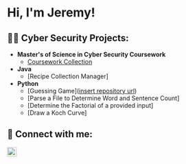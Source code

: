 <h1>Hi, I'm Jeremy! </h1>

<h2>👨‍💻 Cyber Security Projects:</h2>

- <b>Master's of Science in Cyber Security Coursework</b>
  - [Coursework Collection](https://github.com/Jwillett17/Coursework_Collection)
- <b>Java </b>
  - [Recipe Collection Manager]
- <b>Python</b>
  - [Guessing Game]([insert repository url](https://github.com/Jwillett17/Guessing-Game))
  - [Parse a File to Determine Word and Sentence Count]
  - [Determine the Factorial of a provided input]
  - [Draw a Koch Curve]


<h2> 🤳 Connect with me:</h2>

[<img align="left" alt="JeremyWillett | LinkedIn" width="22px" src="https://cdn.jsdelivr.net/npm/simple-icons@v3/icons/linkedin.svg" />][linkedin]



[linkedin]: https://www.linkedin.com/in/jeremy-willett-143100219/

<!--
**jwillett17/jwillett17** is a ✨ _special_ ✨ repository because its `README.md` (this file) appears on your GitHub profile.

Here are some ideas to get you started:

- 🔭 I’m currently working on ...
- 🌱 I’m currently learning ...
- 👯 I’m looking to collaborate on ...
- 🤔 I’m looking for help with ...
- 💬 Ask me about ...
- 📫 How to reach me: ...
- 😄 Pronouns: ...
- ⚡ Fun fact: ...
-->
